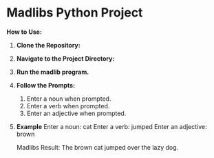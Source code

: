 # Madlibs Python Project

**How to Use:**

1. **Clone the Repository:**

2. **Navigate to the Project Directory:**
3. **Run the madlib program.**
4. **Follow the Prompts:**
   1. Enter a noun when prompted.
   2. Enter a verb when prompted.
   3. Enter an adjective when prompted.
4. **Example**
   Enter a noun: cat
   Enter a verb: jumped
   Enter an adjective: brown
   
   Madlibs Result:
   The brown cat jumped over the lazy dog.

